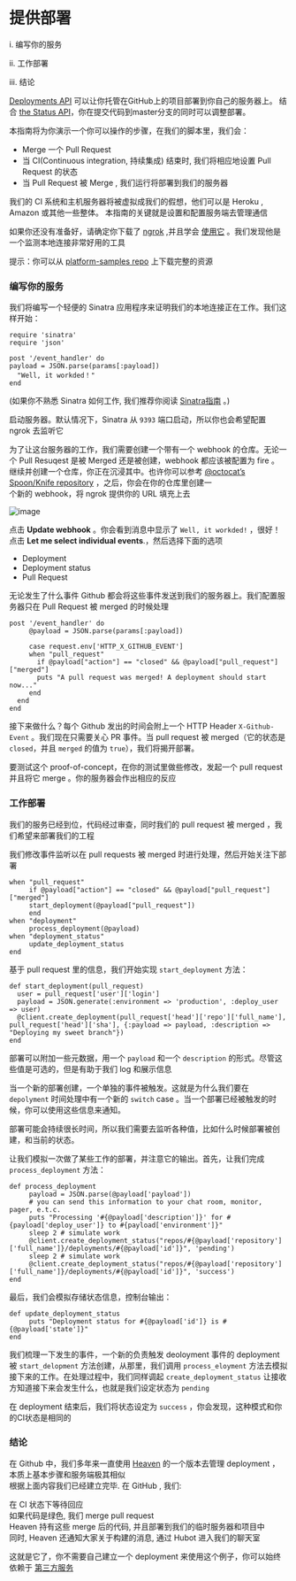 # 提供部署


i. 编写你的服务

ii. 工作部署

iii. 结论


[Deployments API](https://developer.github.com/v3/repos/deployments/) 可以让你托管在GitHub上的项目部署到你自己的服务器上。 结合 [the Status API](https://developer.github.com/guides/building-a-ci-server/)，你在提交代码到master分支的同时可以调整部署。               


本指南将为你演示一个你可以操作的步骤，在我们的脚本里，我们会：       

- Merge 一个 Pull Request         
- 当 CI(Continuous integration, 持续集成) 结束时, 我们将相应地设置 Pull Request 的状态            
- 当 Pull Request 被 Merge , 我们运行将部署到我们的服务器                
         
我们的 CI 系统和主机服务器将被虚拟成我们的假想，他们可以是 Heroku , Amazon 或其他一些整体。 本指南的关键就是设置和配置服务端去管理通信                 

如果你还没有准备好，请确定你下载了 [ngrok](https://ngrok.com/) ,并且学会 [使用它](https://developer.github.com/webhooks/configuring/#using-ngrok) 。我们发现他是一个监测本地连接非常好用的工具                      

提示：你可以从 [platform-samples repo](https://github.com/github/platform-samples/tree/master/api/ruby/delivering-deployments) 上下载完整的资源                 


### 编写你的服务        

我们将编写一个轻便的 Sinatra 应用程序来证明我们的本地连接正在工作。我们这样开始：       

```
require 'sinatra'        
require 'json'          

post '/event_handler' do           
payload = JSON.parse(params[:payload])          
  "Well, it workded！"         
end         
```

(如果你不熟悉 Sinatra 如何工作, 我们推荐你阅读 [Sinatra指南](http://www.sinatrarb.com/) 。)             

启动服务器。默认情况下，Sinatra 从 `9393` 端口启动，所以你也会希望配置 ngrok 去监听它                    

为了让这台服务器的工作，我们需要创建一个带有一个 webhook 的仓库。无论一个 Pull Resuqest 是被 Merged 还是被创建，webhook 都应该被配置为 fire 。              
继续并创建一个仓库，你正在沉浸其中。也许你可以参考 [@octocat’s Spoon/Knife repository](https://github.com/octocat/Spoon-Knife) ，之后，你会在你的仓库里创建一             
个新的 webhook，将 ngrok 提供你的 URL 填充上去              

![image](https://github.com/jikexueyuanwiki/github-developer-guides/blob/master/images/webhook_sample_url.png)                    

点击 **Update webhook** 。你会看到消息中显示了 `Well, it workded!` ，很好！点击 **Let me select individual events**.，然后选择下面的选项               

- Deployment      
- Deployment status     
- Pull Request     

无论发生了什么事件 Github 都会将这些事件发送到我们的服务器上。我们配置服务器只在 Pull Request 被 merged 的时候处理                 

```
post '/event_handler' do      
     @payload = JSON.parse(params[:payload])      

     case request.env['HTTP_X_GITHUB_EVENT']       
     when "pull_request"         
       if @payload["action"] == "closed" && @payload["pull_request"]["merged"]             
       puts "A pull request was merged! A deployment should start now..."              
     end             
  end             
end       
```

接下来做什么？每个 Github 发出的时间会附上一个 HTTP Header `X-Github-Event` 。我们现在只需要关心 PR 事件。当 pull request 被 merged（它的状态是 `closed`，并且 `merged` 的值为 `true`），我们将揭开部署。       


要测试这个 proof-of-concept，在你的测试里做些修改，发起一个 pull request 并且将它 merge 。你的服务器会作出相应的反应                  

### 工作部署  
            
我们的服务已经到位，代码经过审查，同时我们的 pull request 被 merged ，我们希望来部署我们的工程                     

我们修改事件监听以在 pull requests 被 merged 时进行处理，然后开始关注下部署      
           

```
when "pull_request"        
     if @payload["action"] == "closed" && @payload["pull_request"]["merged"]        
     start_deployment(@payload["pull_request"])          
     end         
when "deployment"         
     process_deployment(@payload)              
when "deployment_status"          
     update_deployment_status          
end            
```

基于 pull request 里的信息，我们开始实现 `start_deployment` 方法：  

            
```
def start_deployment(pull_request)
  user = pull_request['user']['login']
  payload = JSON.generate(:environment => 'production', :deploy_user => user)
  @client.create_deployment(pull_request['head']['repo']['full_name'], pull_request['head']['sha'], {:payload => payload, :description => "Deploying my sweet branch"})
end
```


部署可以附加一些元数据，用一个 `payload` 和一个 `description` 的形式。尽管这些值是可选的，但是有助于我们 log 和展示信息         

当一个新的部署创建，一个单独的事件被触发。这就是为什么我们要在 `depolyment` 时间处理中有一个新的 `switch` case 。当一个部署已经被触发的时候，你可以使用这些信息来通知。

部署可能会持续很长时间，所以我们需要去监听各种值，比如什么时候部署被创建，和当前的状态。

让我们模拟一次做了某些工作的部署，并注意它的输出。首先，让我们完成 `process_deployment` 方法：


```
def process_deployment             
     payload = JSON.parse(@payload['payload'])             
     # you can send this information to your chat room, monitor, pager, e.t.c.              
     puts "Processing '#{@payload['description']}' for #{payload['deploy_user']} to #{payload['environment']}"          
     sleep 2 # simulate work            
     @client.create_deployment_status("repos/#{@payload['repository']['full_name']}/deployments/#{@payload['id']}", 'pending')              
     sleep 2 # simulate work              
     @client.create_deployment_status("repos/#{@payload['repository']['full_name']}/deployments/#{@payload['id']}", 'success')            
end           
```

最后，我们会模拟存储状态信息，控制台输出：

```
def update_deployment_status          
     puts "Deployment status for #{@payload['id']} is #{@payload['state']}"          
end         
```

我们梳理一下发生的事件，一个新的负责触发 deoloyment 事件的 deployment 被 `start_delopment` 方法创建，从那里，我们调用 `process_eloyment` 方法去模拟接下来的工作。在处理过程中，我们同样调起 `create_deployment_status` 让接收方知道接下来会发生什么，也就是我们设定状态为 `pending`         

在 deployment 结束后，我们将状态设定为 `success` ，你会发现，这种模式和你的CI状态是相同的                       

### 结论         

在 Github 中，我们多年来一直使用 [Heaven](https://github.com/atmos/heaven) 的一个版本去管理 deployment ， 本质上基本步骤和服务端极其相似    
根据上面内容我们已经建立完毕. 在 GitHub , 我们:          

在 CI 状态下等待回应               
如果代码是绿色, 我们 merge pull request          
Heaven 持有这些 merge 后的代码, 并且部署到我们的临时服务器和项目中       
同时, Heaven 还通知大家关于构建的消息, 通过 Hubot 进入我们的聊天室                          

这就是它了，你不需要自己建立一个 deployment 来使用这个例子，你可以始终依赖于 [第三方服务](https://github.com/integrations)       


